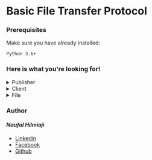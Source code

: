 # Basic File Transfer Protocol

### Prerequisites
Make sure you have already installed:

```
Python 3.6+
```
### Here is what you're looking for!

<details>
  <summary>Publisher</summary>
  <p>Python code for publisher</p>
  
  &nbsp;&nbsp;&nbsp;&nbsp;&nbsp;&rarr;&nbsp;[publisher.ipynb](https://github.com/naufalhilmiaji/dss-pubsub/blob/master/publisher.ipynb)
</details>

<details>
  <summary>Client</summary>
  <p>Python code for client</p>
  
  &nbsp;&nbsp;&nbsp;&nbsp;&nbsp;&rarr;&nbsp;[subscriber.ipynb](https://github.com/naufalhilmiaji/dss-pubsub/blob/master/subscriber.ipynb)
</details>

<details>
  <summary>File</summary>
  <p>File for transfer</p>
  
  &nbsp;&nbsp;&nbsp;&nbsp;&nbsp;&rarr;&nbsp;[contoh.txt](https://github.com/naufalhilmiaji/dss-pubsub/blob/master/surf.jpg>
</details>

### Author
#### _Naufal Hilmiaji_
* [Linkedin](https://www.linkedin.com/in/naufalhilmiaji/)
* [Facebook](https://www.facebook.com/naufal.hilmiaji)
* [Github](https://github.com/naufalhilmiaji)
